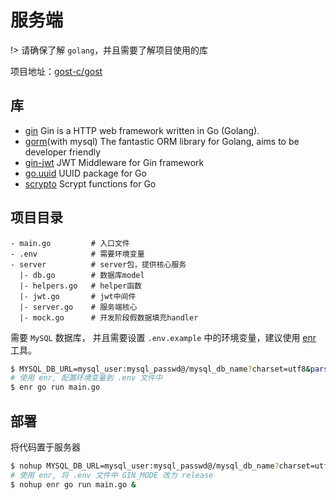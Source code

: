 # 服务端

!> 请确保了解 `golang`，并且需要了解项目使用的库

项目地址：[gost-c/gost](https://github.com/gost-c/gost)

## 库

- [gin](https://github.com/gin-gonic/gin) Gin is a HTTP web framework written in Go (Golang).
- [gorm](https://github.com/jinzhu/gorm)(with mysql) The fantastic ORM library for Golang, aims to be developer friendly
- [gin-jwt](https://github.com/appleboy/gin-jwt) JWT Middleware for Gin framework
- [go.uuid](https://github.com/satori/go.uuid) UUID package for Go
- [scrypto](https://github.com/srfrog/scrypto) Scrypt functions for Go

## 项目目录

```
- main.go         # 入口文件
- .env            # 需要环境变量
- server          # server包，提供核心服务
  |- db.go        # 数据库model
  |- helpers.go   # helper函数
  |- jwt.go       # jwt中间件
  |- server.go    # 服务端核心
  |- mock.go      # 开发阶段假数据填充handler
```
需要 `MySQL` 数据库， 并且需要设置 `.env.example` 中的环境变量，建议使用 [enr](https://github.com/gost-c/enr) 工具。

```bash
$ MYSQL_DB_URL=mysql_user:mysql_passwd@/mysql_db_name?charset=utf8&parseTime=True&loc=Local JWT_SECRET="you secret" GIN_MODE=debug go run main.go
# 使用 enr, 配置环境变量到 .env 文件中
$ enr go run main.go
```

## 部署

将代码置于服务器

```bash
$ nohup MYSQL_DB_URL=mysql_user:mysql_passwd@/mysql_db_name?charset=utf8&parseTime=True&loc=Local JWT_SECRET="you secret" GIN_MODE=release go run main.go &
# 使用 enr, 将 .env 文件中 GIN_MODE 改为 release
$ nohup enr go run main.go &
```
